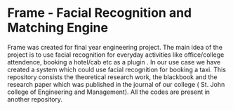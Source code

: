 # Frame - Facial Recognition and Matching Engine

Frame was created for final year engineering project. The main idea of the project is to use facial recognition for everyday activities like office/college attendence, booking a hotel/cab etc as a plugin . In our use case we have created a system which could use facial recognition for booking a taxi. This repository consists the theoretical research work, the blackbook and the research paper which was published in the journal of our college ( St. John college of Engineering and Management). All the codes are present in another repository.
